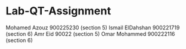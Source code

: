 # Lab-QT-Assignment

Mohamed Azouz 900225230 (section 5) Ismail ElDahshan 900221719 (section 6)  Amr Eid 90022 (section 5) Omar Mohammed 900222116 (section 6)
